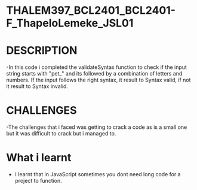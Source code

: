 # THALEM397_BCL2401_BCL2401-F_ThapeloLemeke_JSL01

 # DESCRIPTION

 -In this code i completed the validateSyntax function to check if the input string 
 starts with "pet_" and its followed by a combination of letters and numbers. If the input
 follows the right syntax, it result to Syntax valid, if not it result to Syntax invalid.
 

 # CHALLENGES

-The challenges that i faced was getting to crack a code as is a small one but it was difficult to crack 
but i  managed to.

# What i learnt

- I learnt that in JavaScript sometimes you dont need long code for a project to function.
 